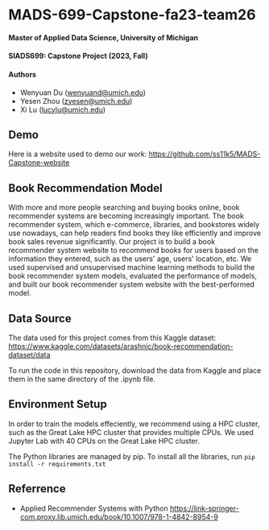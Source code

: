 # MADS-699-Capstone-fa23-team26

#### Master of Applied Data Science, University of Michigan

#### SIADS699: Capstone Project (2023, Fall)

#### Authors

* Wenyuan Du (wenyuand@umich.edu)
* Yesen Zhou (zyesen@umich.edu)
* Xi Lu (lucylu@umich.edu)
## Demo

Here is a website used to demo our work: https://github.com/ss11k5/MADS-Capstone-website

## Book Recommendation Model

With more and more people searching and buying books online, book recommender systems are becoming increasingly important. The book recommender system, which e-commerce, libraries, and bookstores widely use nowadays, can help readers find books they like efficiently and improve book sales revenue significantly. 
Our project is to build a book recommender system website to recommend books for users based on the information they entered, such as the users' age, users' location, etc. We used supervised and unsupervised machine learning methods to build the book recommender system models, evaluated the performance of models, and built our book recommender system website with the best-performed model.


## Data Source

The data used for this project comes from this Kaggle dataset: https://www.kaggle.com/datasets/arashnic/book-recommendation-dataset/data

To run the code in this repository, download the data from Kaggle and place them in the same directory of the .ipynb file.

## Environment Setup
In order to train the models effeciently, we recommend using a HPC cluster, such as the Great Lake HPC cluster that provides multiple CPUs. We used Jupyter Lab with 40 CPUs on the Great Lake HPC cluster.

The Python libraries are managed by pip. To install all the libraries, run `pip install -r requirements.txt`

## Referrence
* Applied Recommender Systems with Python https://link-springer-com.proxy.lib.umich.edu/book/10.1007/978-1-4842-8954-9